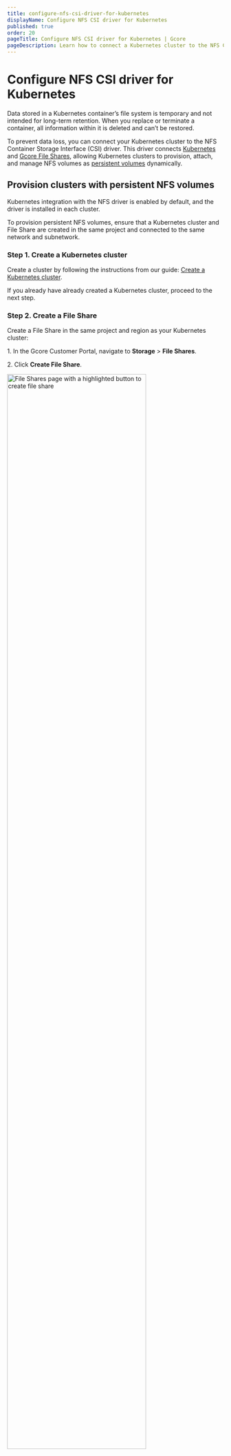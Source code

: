 ```yaml
---
title: configure-nfs-csi-driver-for-kubernetes
displayName: Configure NFS CSI driver for Kubernetes
published: true
order: 20
pageTitle: Configure NFS CSI driver for Kubernetes | Gcore
pageDescription: Learn how to connect a Kubernetes cluster to the NFS Container Storage Interface (CSI) driver and manage NFS volumes as persistent volumes. 
---
```

# Configure NFS CSI driver for Kubernetes 

Data stored in a Kubernetes container’s file system is temporary and not intended for long-term retention. When you replace or terminate a container, all information within it is deleted and can’t be restored. 

To prevent data loss, you can connect your Kubernetes cluster to the NFS Container Storage Interface (CSI) driver. This driver connects <a href="https://gcore.com/docs/cloud/kubernetes/about-gcore-kubernetes" target="_blank">Kubernetes</a> and <a href="https://gcore.com/docs/cloud/file-shares/about-file-shares" target="_blank">Gcore File Shares</a>, allowing Kubernetes clusters to provision, attach, and manage NFS volumes as <a href="https://gcore.com/docs/cloud/kubernetes/storage/create-a-pvc-and-bind-it-to-a-pod" target="_blank">persistent volumes</a> dynamically. 

## Provision clusters with persistent NFS volumes

Kubernetes integration with the NFS driver is enabled by default, and the driver is installed in each cluster. 

<alert-element type="info" title="Info">

To provision persistent NFS volumes, ensure that a Kubernetes cluster and File Share are created in the same project and connected to the same network and subnetwork.

</alert-element>

### Step 1. Create a Kubernetes cluster

Create a cluster by following the instructions from our guide: <a href="https://gcore.com/docs/cloud/kubernetes/clusters/create-a-kubernetes-cluster" target="_blank">Create a Kubernetes cluster</a>. 

If you already have already created a Kubernetes cluster, proceed to the next step.

### Step 2. Create a File Share

Create a File Share in the same project and region as your Kubernetes cluster: 

1\. In the Gcore Customer Portal, navigate to **Storage** > **File Shares**.

2\. Click **Create File Share**.

<img src="https://assets.gcore.pro/docs/cloud/kubernetes/storage/add-file-share.png" alt="File Shares page with a highlighted button to create file share" width="80%">

3\. Configure File Share settings:

- **Basic settings**: Enter the name of the File Share and specify its size and protocol.

- **File Share network settings**: Select the private network and subnetwork that you will use for file sharing. Ensure that they match those selected in your Kubernetes cluster.

- **Access**: Click the **Add rule** button and specify the IP addresses of machines that should have access to the File Share, along with their access modes.

- (optional) **Add tags**: Add metadata to your File Share. 

The File Share should be set up within a few minutes.

### Step 3. Validate persistent NFS volume configuration

Run the following command to retrieve information about the storage classes configured in your Kubernetes cluster: 

```
kubectl get storageclass 
```

If everything’s set up correctly, the `gcore-nfs storage` class should be listed among other storage classes. 
